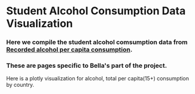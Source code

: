 # Student Alcohol Consumption Data Visualization

### Here we compile the student alcohol comsumption data from [Recorded alcohol per capita consumption](https://apps.who.int/gho/data/node.main.A1039?lang=en).

### These are pages specific to Bella's part of the project.

Here is a plotly visualization for alcohol, total per capita(15+) consumption by country.